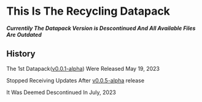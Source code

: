 # This Is The Recycling Datapack

***Currentily The Datapack Version is Descontinued And All Available Files Are Outdated***

## History

The 1st Datapack([v0.0.1-alpha](https://modrinth.com/datapack/recycling/version/0.0.1)) Were Released May 19, 2023

Stopped Receiving Updates After [v0.0.5-alpha](https://modrinth.com/datapack/recycling/version/0.0.5-alpha) release 

It Was Deemed Descontinued In July, 2023
